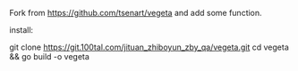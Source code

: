Fork from https://github.com/tsenart/vegeta and add some function.

install:

git clone https://git.100tal.com/jituan_zhiboyun_zby_qa/vegeta.git
cd vegeta && go build -o vegeta
